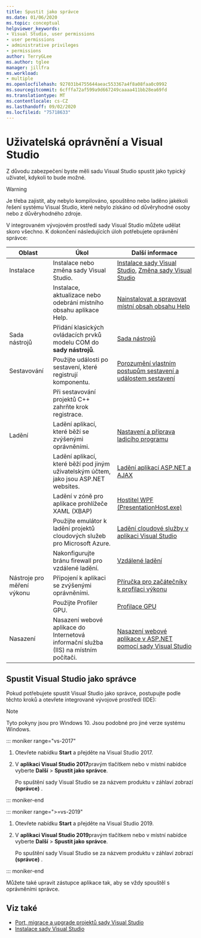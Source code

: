 ```yaml
---
title: Spustit jako správce
ms.date: 01/06/2020
ms.topic: conceptual
helpviewer_keywords:
- Visual Studio, user permissions
- user permissions
- administrative privileges
- permissions
author: TerryGLee
ms.author: tglee
manager: jillfra
ms.workload:
- multiple
ms.openlocfilehash: 927031b4755644aeac553367a4f8a08faa0c0992
ms.sourcegitcommit: 6cfffa72af599a9d667249caaaa411bb28ea69fd
ms.translationtype: MT
ms.contentlocale: cs-CZ
ms.lasthandoff: 09/02/2020
ms.locfileid: "75718633"
---
```

# <a name="user-permissions-and-visual-studio"></a>Uživatelská oprávnění a Visual Studio

Z důvodu zabezpečení byste měli sadu Visual Studio spustit jako typický uživatel, kdykoli to bude možné.

> [!WARNING]
> Je třeba zajistit, aby nebylo kompilováno, spouštěno nebo laděno jakékoli řešení systému Visual Studio, které nebylo získáno od důvěryhodné osoby nebo z důvěryhodného zdroje.

V integrovaném vývojovém prostředí sady Visual Studio můžete udělat skoro všechno. K dokončení následujících úloh potřebujete oprávnění správce:

|Oblast|Úkol|Další informace|
|----------|----------| - |
|Instalace|Instalace nebo změna sady Visual Studio.|[Instalace sady Visual Studio](../install/install-visual-studio.md), [Změna sady Visual Studio](../install/modify-visual-studio.md)|
||Instalace, aktualizace nebo odebrání místního obsahu aplikace Help.|[Nainstalovat a spravovat místní obsah obsahu Help](../help-viewer/install-manage-local-content.md)|
|Sada nástrojů|Přidání klasických ovládacích prvků modelu COM do **sady nástrojů**.|[Sada nástrojů](../ide/reference/toolbox.md)|
|Sestavování|Použijte události po sestavení, které registrují komponentu.|[Porozumění vlastním postupům sestavení a událostem sestavení](/cpp/build/understanding-custom-build-steps-and-build-events)|
||Při sestavování projektů C++ zahrňte krok registrace.||
|Ladění|Ladění aplikací, které běží se zvýšenými oprávněními.|[Nastavení a příprava ladicího programu](../debugger/debugger-settings-and-preparation.md)|
||Ladění aplikací, které běží pod jiným uživatelským účtem, jako jsou ASP.NET websites.|[Ladění aplikací ASP.NET a AJAX](../debugger/how-to-enable-debugging-for-aspnet-applications.md)|
||Ladění v zóně pro aplikace prohlížeče XAML (XBAP)|[Hostitel WPF (PresentationHost.exe)](/dotnet/framework/wpf/app-development/wpf-host-presentationhost-exe)|
||Použijte emulátor k ladění projektů cloudových služeb pro Microsoft Azure.|[Ladění cloudové služby v aplikaci Visual Studio](/azure/vs-azure-tools-debug-cloud-services-virtual-machines)|
||Nakonfigurujte bránu firewall pro vzdálené ladění.|[Vzdálené ladění](../debugger/remote-debugging.md)|
|Nástroje pro měření výkonu|Připojení k aplikaci se zvýšenými oprávněními.|[Příručka pro začátečníky k profilaci výkonu](../profiling/beginners-guide-to-performance-profiling.md)|
||Použijte Profiler GPU.|[Profilace GPU](../profiling/gpu-usage.md)|
|Nasazení|Nasazení webové aplikace do Internetová informační služba (IIS) na místním počítači.|[Nasazení webové aplikace v ASP.NET pomocí sady Visual Studio](/aspnet/web-forms/overview/older-versions-getting-started/deployment-to-a-hosting-provider/)|

## <a name="run-visual-studio-as-an-administrator"></a>Spustit Visual Studio jako správce

Pokud potřebujete spustit Visual Studio jako správce, postupujte podle těchto kroků a otevřete integrované vývojové prostředí (IDE):

> [!NOTE]
> Tyto pokyny jsou pro Windows 10. Jsou podobné pro jiné verze systému Windows.

::: moniker range="vs-2017"

1. Otevřete nabídku **Start** a přejděte na Visual Studio 2017.

1. V **aplikaci Visual Studio 2017**pravým tlačítkem nebo v místní nabídce vyberte **Další** > **Spustit jako správce**.

   Po spuštění sady Visual Studio se za názvem produktu v záhlaví zobrazí **(správce)** .

::: moniker-end

::: moniker range=">=vs-2019"

1. Otevřete nabídku **Start** a přejděte na Visual Studio 2019.

1. V **aplikaci Visual Studio 2019**pravým tlačítkem nebo v místní nabídce vyberte **Další** > **Spustit jako správce**.

   Po spuštění sady Visual Studio se za názvem produktu v záhlaví zobrazí **(správce)** .

::: moniker-end

Můžete také upravit zástupce aplikace tak, aby se vždy spouštěl s oprávněními správce.

## <a name="see-also"></a>Viz také

- [Port, migrace a upgrade projektů sady Visual Studio](../porting/port-migrate-and-upgrade-visual-studio-projects.md)
- [Instalace sady Visual Studio](../install/install-visual-studio.md)
